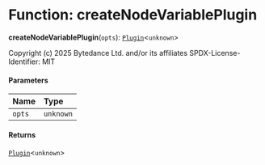 # Function: createNodeVariablePlugin

**createNodeVariablePlugin**(`opts`): [`Plugin`](/en/auto-docs/editor/variables/Plugin-1.md)<`unknown`>

Copyright (c) 2025 Bytedance Ltd. and/or its affiliates
SPDX-License-Identifier: MIT

#### Parameters

| Name | Type |
| :------ | :------ |
| `opts` | `unknown` |

#### Returns

[`Plugin`](/en/auto-docs/editor/variables/Plugin-1.md)<`unknown`>
